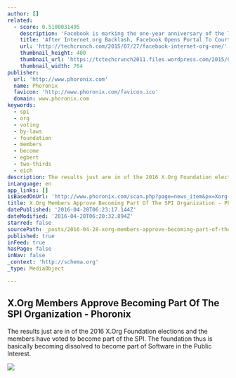 ```yaml
---
author: []
related:
  - score: 0.5100031495
    description: 'Facebook is marking the one-year anniversary of the launch of its Internet.org service, which enables free mobile access to a selection of web services in emerging markets, with a push to bring more mobile operators into the project.'
    title: 'After Internet.org Backlash, Facebook Opens Portal To Court More Operators'
    url: 'http://techcrunch.com/2015/07/27/facebook-internet-org-one/'
    thumbnail_height: 400
    thumbnail_url: 'https://tctechcrunch2011.files.wordpress.com/2015/03/internet-org.png?w=764&h=400&crop=1'
    thumbnail_width: 764
publisher:
  url: 'http://www.phoronix.com'
  name: Phoronix
  favicon: 'http://www.phoronix.com/favicon.ico'
  domain: www.phoronix.com
keywords:
  - spi
  - org
  - voting
  - by-laws
  - foundation
  - members
  - become
  - egbert
  - two-thirds
  - eich
description: The results just are in of the 2016 X.Org Foundation elections and the members have voted to become part of the SPI. The foundation thus is basically becoming dissolved to become part of Software in the Public Interest.
inLanguage: en
app_links: []
isBasedOnUrl: 'http://www.phoronix.com/scan.php?page=news_item&px=Xorg-SPI-Is-A-Go'
title: X.Org Members Approve Becoming Part Of The SPI Organization - Phoronix
datePublished: '2016-04-28T06:23:17.144Z'
dateModified: '2016-04-28T06:20:32.894Z'
starred: false
sourcePath: _posts/2016-04-28-xorg-members-approve-becoming-part-of-the-spi-organization.md
published: true
inFeed: true
hasPage: false
inNav: false
_context: 'http://schema.org'
_type: MediaObject

---
```

<article style=""><h1>X.Org Members Approve Becoming Part Of The SPI Organization - Phoronix</h1><p>The results just are in of the 2016 X.Org Foundation elections and the members have voted to become part of the SPI. The foundation thus is basically becoming dissolved to become part of Software in the Public Interest.</p><img src="http://www.phoronix.com/assets/categories/xorg.jpg" /></article>